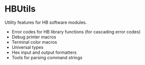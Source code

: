 # HBUtils

Utility features for HB software modules.  

 * Error codes for HB library functions (for cascading error codes)
 * Debug printer macros
 * Terminal color macros
 * Universal types
 * Hex input and output formatters
 * Tools for parsing command strings
